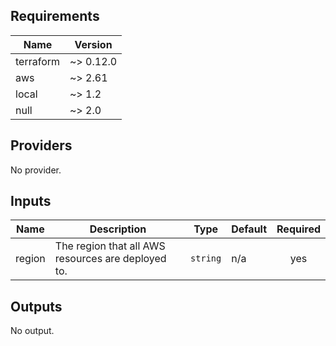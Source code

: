 ## Requirements

| Name | Version |
|------|---------|
| terraform | ~> 0.12.0 |
| aws | ~> 2.61 |
| local | ~> 1.2 |
| null | ~> 2.0 |

## Providers

No provider.

## Inputs

| Name | Description | Type | Default | Required |
|------|-------------|------|---------|:--------:|
| region | The region that all AWS resources are deployed to. | `string` | n/a | yes |

## Outputs

No output.
